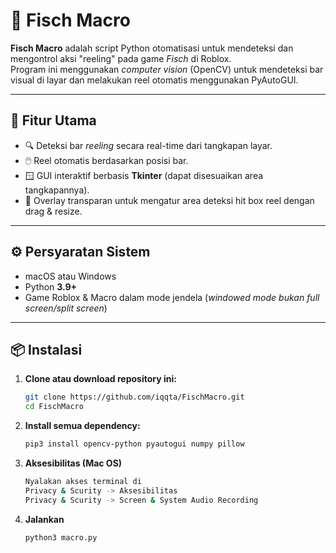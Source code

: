 # 🎣 Fisch Macro

**Fisch Macro** adalah script Python otomatisasi untuk mendeteksi dan mengontrol aksi "reeling" pada game *Fisch* di Roblox.  
Program ini menggunakan *computer vision* (OpenCV) untuk mendeteksi bar visual di layar dan melakukan reel otomatis menggunakan PyAutoGUI.

---

## 🧩 Fitur Utama

- 🔍 Deteksi bar *reeling* secara real-time dari tangkapan layar.
- 🖱️ Reel otomatis berdasarkan posisi bar.
- 🪟 GUI interaktif berbasis **Tkinter** (dapat disesuaikan area tangkapannya).
- 📏 Overlay transparan untuk mengatur area deteksi hit box reel dengan drag & resize.

---

## ⚙️ Persyaratan Sistem

- macOS atau Windows 
- Python **3.9+**
- Game Roblox & Macro dalam mode jendela (*windowed mode bukan full screen/split screen*)

---

## 📦 Instalasi

1. **Clone atau download repository ini:**
    ```bash
    git clone https://github.com/iqqta/FischMacro.git
    cd FischMacro

2. **Install semua dependency:**
    ```bash
    pip3 install opencv-python pyautogui numpy pillow

3. **Aksesibilitas (Mac OS)**
    ```bash
    Nyalakan akses terminal di
    Privacy & Scurity -> Aksesibilitas
    Privacy & Scurity -> Screen & System Audio Recording
    
5. **Jalankan**
    ```bash
    python3 macro.py

